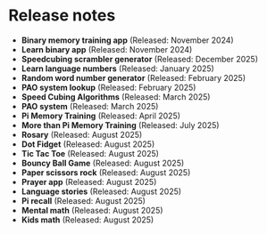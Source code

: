 # Release notes

- **Binary memory training app** (Released: November 2024)  
- **Learn binary app** (Released: November 2024)  
- **Speedcubing scrambler generator** (Released: December 2025)  
- **Learn language numbers** (Released: January 2025)  
- **Random word number generator** (Released: February 2025)  
- **PAO system lookup** (Released: February 2025)  
- **Speed Cubing Algorithms** (Released: March 2025)  
- **PAO system** (Released: March 2025)  
- **Pi Memory Training** (Released: April 2025)  
- **More than Pi Memory Training** (Released: July 2025)  
- **Rosary** (Released: August 2025)  
- **Dot Fidget** (Released: August 2025)  
- **Tic Tac Toe** (Released: August 2025)  
- **Bouncy Ball Game** (Released: August 2025)  
- **Paper scissors rock** (Released: August 2025)  
- **Prayer app** (Released: August 2025)  
- **Language stories** (Released: August 2025)  
- **Pi recall** (Released: August 2025)  
- **Mental math** (Released: August 2025)
- **Kids math** (Released: August 2025)  
